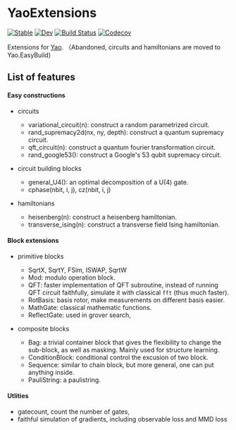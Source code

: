 # YaoExtensions

[![Stable](https://img.shields.io/badge/docs-stable-blue.svg)](https://QuantumBFS.github.io/YaoExtensions.jl/stable)
[![Dev](https://img.shields.io/badge/docs-dev-blue.svg)](https://QuantumBFS.github.io/YaoExtensions.jl/dev)
[![Build Status](https://travis-ci.com/QuantumBFS/YaoExtensions.jl.svg?branch=master)](https://travis-ci.com/QuantumBFS/YaoExtensions.jl)
[![Codecov](https://codecov.io/gh/QuantumBFS/YaoExtensions.jl/branch/master/graph/badge.svg)](https://codecov.io/gh/QuantumBFS/YaoExtensions.jl)

Extensions for [Yao](https://github.com/QuantumBFS/Yao.jl). （Abandoned, circuits and hamiltonians are moved to Yao.EasyBuild)

## List of features
#### Easy constructions
* circuits
  * variational_circuit(n): construct a random parametrized circuit.
  * rand_supremacy2d(nx, ny, depth): construct a quantum supremacy circuit.
  * qft_circuit(n): construct a quantum fourier transformation circuit.
  * rand_google53(): construct a Google's 53 qubit supremacy circuit.

* circuit building blocks
  * general_U4(): an optimal decomposition of a U(4) gate.
  * cphase(nbit, i, j), cz(nbit, i, j)

* hamiltonians
  * heisenberg(n): construct a heisenberg hamiltonian.
  * transverse_ising(n): construct a transverse field Ising hamiltonian.

#### Block extensions
* primitive blocks
  * SqrtX, SqrtY, FSim, ISWAP, SqrtW
  * Mod: modulo operation block.
  * QFT: faster implementation of QFT subroutine, instead of running QFT circuit faithfully, simulate it with classical `fft` (thus much faster).
  * RotBasis: basis rotor, make measurements on different basis easier.
  * MathGate: classical mathematic functions.
  * ReflectGate: used in grover search,
  
* composite blocks
  * Bag: a trivial container block that gives the flexibility to change the sub-block, as well as masking. Mainly used for structure learning.
  * ConditionBlock: conditional control the excusion of two block.
  * Sequence: similar to chain block, but more general, one can put anything inside.
  * PauliString: a paulistring.


#### Utlities
* gatecount, count the number of gates,
* faithful simulation of gradients, including observable loss and MMD loss

